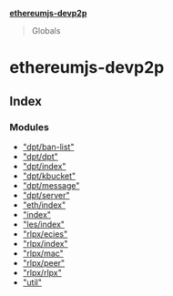 **[ethereumjs-devp2p](README.md)**

> Globals

# ethereumjs-devp2p

## Index

### Modules

* ["dpt/ban-list"](modules/_dpt_ban_list_.md)
* ["dpt/dpt"](modules/_dpt_dpt_.md)
* ["dpt/index"](modules/_dpt_index_.md)
* ["dpt/kbucket"](modules/_dpt_kbucket_.md)
* ["dpt/message"](modules/_dpt_message_.md)
* ["dpt/server"](modules/_dpt_server_.md)
* ["eth/index"](modules/_eth_index_.md)
* ["index"](modules/_index_.md)
* ["les/index"](modules/_les_index_.md)
* ["rlpx/ecies"](modules/_rlpx_ecies_.md)
* ["rlpx/index"](modules/_rlpx_index_.md)
* ["rlpx/mac"](modules/_rlpx_mac_.md)
* ["rlpx/peer"](modules/_rlpx_peer_.md)
* ["rlpx/rlpx"](modules/_rlpx_rlpx_.md)
* ["util"](modules/_util_.md)

